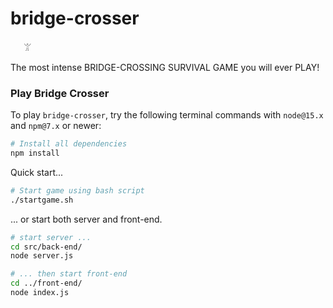 # bridge-crosser

       𓀠

The most intense
BRIDGE-CROSSING
SURVIVAL GAME
you will ever PLAY!

### Play Bridge Crosser

To play `bridge-crosser`, try the following terminal commands with `node@15.x` and `npm@7.x` or newer:

```sh
# Install all dependencies
npm install
```

Quick start...

```sh
# Start game using bash script
./startgame.sh
```

... or start both server and front-end.

```sh
# start server ...
cd src/back-end/
node server.js

# ... then start front-end
cd ../front-end/
node index.js
```
